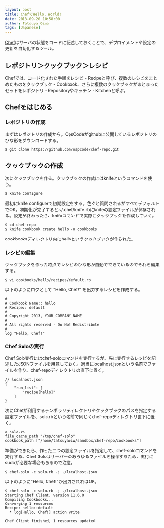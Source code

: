 ```yaml
---
layout: post
title: ChefでHello, World!
date: 2013-09-20 10:58:00
author: Tatsuya Oiwa
tags: [Japanese]
---
```


[Chef](http://www.opscode.com/chef/ "Chef")はサーバの状態をコードに記述しておくことで、デプロイメントや設定の更新を自動化するツール。

## レポジトリ＞クックブック＞レシピ

Chefでは、コード化された手順をレシピ - Recipeと呼び、複数のレシピをまとめたものをクックブック - Cookbook、さらに複数のクックブックがまとまったセットをレポジトリ - Repositoryやキッチン - Kitchenと呼ぶ。

## Chefをはじめる

### レポジトリの作成

まずはレポジトリの作成から。OpsCodeがgithubに公開しているレポジトリのひな形をダウンロードする。

    $ git clone https://github.com/ospcode/chef-repo.git

## クックブックの作成

次にクックブックを作る。クックブックの作成にはknifeというコマンドを使う。

    $ knife configure

最初にknife configureで初期設定をする。色々と質問されるがすべてデフォルトでOK。初期化が完了すると~/.chef/knife.rbにknifeの設定ファイルが保存される。設定が終わったら、knifeコマンドで実際にクックブックを作成していく。

    $ cd chef-repo
    $ knife cookbook create hello -o cookbooks

cookbooksディレクトリ内にhelloというクックブックが作られた。

### レシピの編集

クックブックを作った時点でレシピのひな形が自動でできているのでそれを編集する。

    $ vi cookbooks/hello/recipes/default.rb

以下のようにログとして "Hello, Chef!" を出力するレシピを作成する。

    #
    # Cookbook Name:: hello
    # Recipe:: default
    #
    # Copyright 2013, YOUR_COMPANY_NAME
    #
    # All rights reserved - Do Not Redistribute
    #
    log "Hello, Chef!"

### Chef Soloの実行

Chef Solo実行にはchef-soloコマンドを実行するが、先に実行するレシピを記述したJSONファイルを用意しておく。適当にlocalhost.jsonという名前でファイルを作り、chef-repoディレクトリの直下に置く。

    // localhost.json
    {
        "run_list": [
            "recipe[hello]"
        ]
    }

次にChefが利用するテンポラリディレクトリやクックブックのパスを指定する設定ファイルを、solo.rbという名前で同じくchef-repoディレクトリ直下に置く。

    # solo.rb
    file_cache_path "/tmp/chef-solo"
    cookbook_path ["/home/tatsuyaoiw/sandbox/chef-repo/cookbooks"]

準備ができたら、作った二つの設定ファイルを指定して、chef-soloコマンドを実行する。Chef Soloはサーバーのあらゆるファイルを操作するため、実行にsudoが必要な場合もあるので注意。

    $ chef-solo -c solo.rb -j ./localhost.json

以下のように"Hello, Chef!"が出力されればOK。

    $ chef-solo -c solo.rb -j ./localhost.json 
    Starting Chef Client, version 11.6.0
    Compiling Cookbooks...
    Converging 1 resources
    Recipe: hello::default
      * log[Hello, Chef!] action write
    
    Chef Client finished, 1 resources updated
